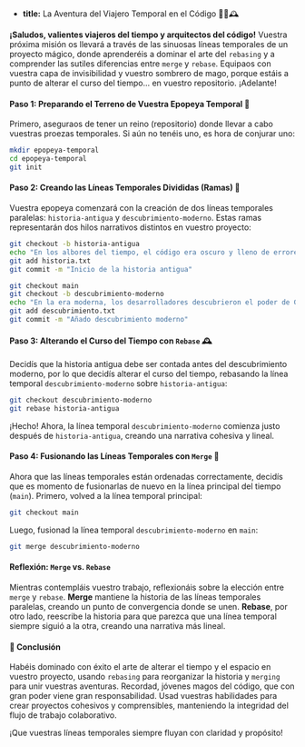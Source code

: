 * **title:** La Aventura del Viajero Temporal en el Código 🧙‍♂️🕰️

**¡Saludos, valientes viajeros del tiempo y arquitectos del código!** Vuestra próxima misión os llevará a través de las sinuosas líneas temporales de un proyecto mágico, donde aprenderéis a dominar el arte del `rebasing` y a comprender las sutiles diferencias entre `merge` y `rebase`. Equipaos con vuestra capa de invisibilidad y vuestro sombrero de mago, porque estáis a punto de alterar el curso del tiempo... en vuestro repositorio. ¡Adelante!

#### Paso 1: Preparando el Terreno de Vuestra Epopeya Temporal 🏰

Primero, aseguraos de tener un reino (repositorio) donde llevar a cabo vuestras proezas temporales. Si aún no tenéis uno, es hora de conjurar uno:

```bash
mkdir epopeya-temporal
cd epopeya-temporal
git init
```

#### Paso 2: Creando las Líneas Temporales Divididas (Ramas) 🌿

Vuestra epopeya comenzará con la creación de dos líneas temporales paralelas: `historia-antigua` y `descubrimiento-moderno`. Estas ramas representarán dos hilos narrativos distintos en vuestro proyecto:

```bash
git checkout -b historia-antigua
echo "En los albores del tiempo, el código era oscuro y lleno de errores." > historia.txt
git add historia.txt
git commit -m "Inicio de la historia antigua"

git checkout main
git checkout -b descubrimiento-moderno
echo "En la era moderna, los desarrolladores descubrieron el poder de Git." > descubrimiento.txt
git add descubrimiento.txt
git commit -m "Añado descubrimiento moderno"
```

#### Paso 3: Alterando el Curso del Tiempo con `Rebase` 🕰️

Decidís que la historia antigua debe ser contada antes del descubrimiento moderno, por lo que decidís alterar el curso del tiempo, rebasando la línea temporal `descubrimiento-moderno` sobre `historia-antigua`:

```bash
git checkout descubrimiento-moderno
git rebase historia-antigua
```

¡Hecho! Ahora, la línea temporal `descubrimiento-moderno` comienza justo después de `historia-antigua`, creando una narrativa cohesiva y lineal.

#### Paso 4: Fusionando las Líneas Temporales con `Merge` 🌌

Ahora que las líneas temporales están ordenadas correctamente, decidís que es momento de fusionarlas de nuevo en la línea principal del tiempo (`main`). Primero, volved a la línea temporal principal:

```bash
git checkout main
```

Luego, fusionad la línea temporal `descubrimiento-moderno` en `main`:

```bash
git merge descubrimiento-moderno
```

#### Reflexión: `Merge` vs. `Rebase`

Mientras contempláis vuestro trabajo, reflexionáis sobre la elección entre `merge` y `rebase`. **Merge** mantiene la historia de las líneas temporales paralelas, creando un punto de convergencia donde se unen. **Rebase**, por otro lado, reescribe la historia para que parezca que una línea temporal siempre siguió a la otra, creando una narrativa más lineal.

#### 🤔 Conclusión

Habéis dominado con éxito el arte de alterar el tiempo y el espacio en vuestro proyecto, usando `rebasing` para reorganizar la historia y `merging` para unir vuestras aventuras. Recordad, jóvenes magos del código, que con gran poder viene gran responsabilidad. Usad vuestras habilidades para crear proyectos cohesivos y comprensibles, manteniendo la integridad del flujo de trabajo colaborativo.

¡Que vuestras líneas temporales siempre fluyan con claridad y propósito!
